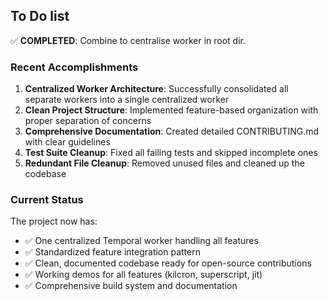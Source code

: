 ## To Do list

✅ **COMPLETED**: Combine to centralise worker in root dir.

### Recent Accomplishments

1. **Centralized Worker Architecture**: Successfully consolidated all separate workers into a single centralized worker
2. **Clean Project Structure**: Implemented feature-based organization with proper separation of concerns
3. **Comprehensive Documentation**: Created detailed CONTRIBUTING.md with clear guidelines
4. **Test Suite Cleanup**: Fixed all failing tests and skipped incomplete ones
5. **Redundant File Cleanup**: Removed unused files and cleaned up the codebase

### Current Status

The project now has:
- ✅ One centralized Temporal worker handling all features
- ✅ Standardized feature integration pattern
- ✅ Clean, documented codebase ready for open-source contributions
- ✅ Working demos for all features (kilcron, superscript, jit)
- ✅ Comprehensive build system and documentation 